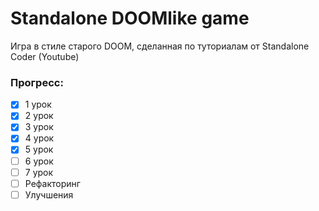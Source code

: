 # Standalone DOOMlike game

Игра в стиле старого DOOM, сделанная по туториалам от Standalone Coder (Youtube)

### Прогресс:
- [x] 1 урок
- [x] 2 урок
- [x] 3 урок
- [x] 4 урок
- [x] 5 урок
- [ ] 6 урок
- [ ] 7 урок
- [ ] Рефакторинг
- [ ] Улучшения
